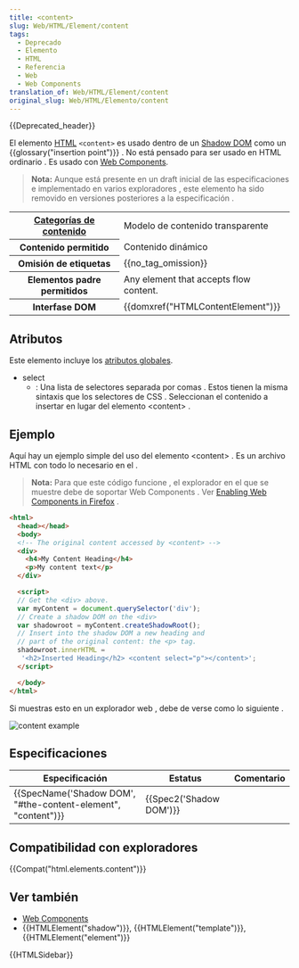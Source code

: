 ```yaml
---
title: <content>
slug: Web/HTML/Element/content
tags:
  - Deprecado
  - Elemento
  - HTML
  - Referencia
  - Web
  - Web Components
translation_of: Web/HTML/Element/content
original_slug: Web/HTML/Elemento/content
---
```


{{Deprecated_header}}

El elemento [HTML](/es/docs/Web/HTML) `<content>` es usado dentro de un [Shadow DOM](/es/docs/Web/Web_Components/Using_shadow_DOM) como un {{glossary("insertion point")}} . No está pensado para ser usado en HTML ordinario . Es usado con [Web Components](/es/docs/Web/Web_Components).

> **Nota:** Aunque está presente en un draft inicial de las especificaciones e implementado en varios exploradores , este elemento ha sido removido en versiones posteriores a la especificación .

<table class="properties">
  <tbody>
    <tr>
      <th scope="row">
        <a
          href="/es/docs/Web/Guide/HTML/Content_categories"
          title="HTML/Content_categories"
          >Categorías de contenido</a
        >
      </th>
      <td>Modelo de contenido transparente</td>
    </tr>
    <tr>
      <th scope="row">Contenido permitido</th>
      <td>Contenido dinámico</td>
    </tr>
    <tr>
      <th scope="row">Omisión de etiquetas</th>
      <td>{{no_tag_omission}}</td>
    </tr>
    <tr>
      <th scope="row">Elementos padre permitidos</th>
      <td>Any element that accepts flow content.</td>
    </tr>
    <tr>
      <th scope="row">Interfase DOM</th>
      <td>{{domxref("HTMLContentElement")}}</td>
    </tr>
  </tbody>
</table>

## Atributos

Este elemento incluye los [atributos globales](/es/docs/Web/HTML/Global_attributes).

- select
  - : Una lista de selectores separada por comas . Estos tienen la misma sintaxis que los selectores de CSS . Seleccionan el contenido a insertar en lugar del elemento \<content> .

## Ejemplo

Aquí hay un ejemplo simple del uso del elemento \<content> . Es un archivo HTML con todo lo necesario en el .

> **Nota:** Para que este código funcione , el explorador en el que se muestre debe de soportar Web Components . Ver [Enabling Web Components in Firefox](/es/docs/Web/Web_Components#enabling_web_components_in_firefox) .

```html
<html>
  <head></head>
  <body>
  <!-- The original content accessed by <content> -->
  <div>
    <h4>My Content Heading</h4>
    <p>My content text</p>
  </div>

  <script>
  // Get the <div> above.
  var myContent = document.querySelector('div');
  // Create a shadow DOM on the <div>
  var shadowroot = myContent.createShadowRoot();
  // Insert into the shadow DOM a new heading and
  // part of the original content: the <p> tag.
  shadowroot.innerHTML =
   '<h2>Inserted Heading</h2> <content select="p"></content>';
  </script>

  </body>
</html>
```

Si muestras esto en un explorador web , debe de verse como lo siguiente .

![content example](content-example.png)

## Especificaciones

| Especificación                                                                   | Estatus                          | Comentario |
| -------------------------------------------------------------------------------- | -------------------------------- | ---------- |
| {{SpecName('Shadow DOM', "#the-content-element", "content")}} | {{Spec2('Shadow DOM')}} |            |

## Compatibilidad con exploradores

{{Compat("html.elements.content")}}

## Ver también

- [Web Components](/es/docs/Web/Web_Components)
- {{HTMLElement("shadow")}}, {{HTMLElement("template")}}, {{HTMLElement("element")}}

{{HTMLSidebar}}
